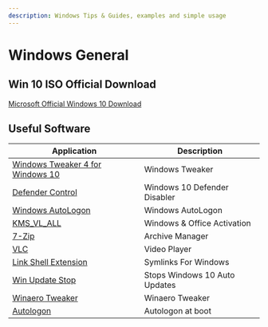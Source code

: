 ```yaml
---
description: Windows Tips & Guides, examples and simple usage
---
```


# Windows General

## Win 10 ISO Official Download

[Microsoft Official Windows 10 Download](https://www.microsoft.com/en-us/software-download/windows10ISO)

## Useful Software

| Application                                                                                 | Description                   |
| ------------------------------------------------------------------------------------------- | ----------------------------- |
| [Windows Tweaker 4 for Windows 10](https://www.thewindowsclub.com/downloads/UWT4.zip)       | Windows Tweaker               |
| [Defender Control](https://www.sordum.org/9480/defender-control-v1-3/)                      | Windows 10 Defender Disabler  |
| [Windows AutoLogon](https://download.sysinternals.com/files/AutoLogon.zip)                  | Windows AutoLogon             |
| [KMS_VL_ALL](https://github.com/lixuy/KMS_VL_ALL)                                           | Windows & Office Activation   |
| [7-Zip](https://www.7-zip.org/download.html)                                                | Archive Manager               |
| [VLC](https://www.videolan.org/vlc/index.html)                                              | Video Player                  |
| [Link Shell Extension](http://schinagl.priv.at/nt/hardlinkshellext/linkshellextension.html) | Symlinks For Windows          |
| [Win Update Stop](http://schinagl.priv.at/nt/hardlinkshellext/linkshellextension.html)      | Stops Windows 10 Auto Updates |
| [Winaero Tweaker](https://winaero.com/download-winaero-tweaker/)                            | Winaero Tweaker               |
| [Autologon](https://docs.microsoft.com/en-us/sysinternals/downloads/autologon)              | Autologon at boot             |
